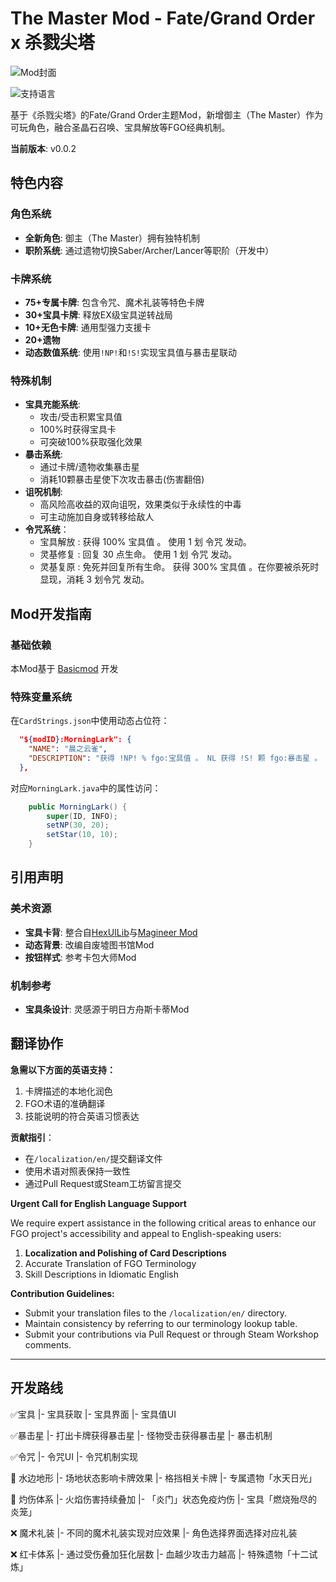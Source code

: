 # The Master Mod - Fate/Grand Order x 杀戮尖塔

![Mod封面](https://s2.loli.net/2025/01/19/rvBtxkDLKnhzsS8.png)

![支持语言](https://img.shields.io/badge/语言-中英文-9cf)

基于《杀戮尖塔》的Fate/Grand Order主题Mod，新增御主（The Master）作为可玩角色，融合圣晶石召唤、宝具解放等FGO经典机制。

**当前版本**: v0.0.2

## 特色内容

### 角色系统
- **全新角色**: 御主（The Master）拥有独特机制
- **职阶系统**: 通过遗物切换Saber/Archer/Lancer等职阶（开发中）

### 卡牌系统
- **75+专属卡牌**: 包含令咒、魔术礼装等特色卡牌
- **30+宝具卡牌**: 释放EX级宝具逆转战局
- **10+无色卡牌**: 通用型强力支援卡
- **20+遗物**
- **动态数值系统**: 使用`!NP!`和`!S!`实现宝具值与暴击星联动

### 特殊机制
- **宝具充能系统**: 
  - 攻击/受击积累宝具值
  - 100%时获得宝具卡
  - 可突破100%获取强化效果
- **暴击系统**:
  - 通过卡牌/遗物收集暴击星
  - 消耗10颗暴击星使下次攻击暴击(伤害翻倍)
- **诅呪机制**:
  - 高风险高收益的双向诅呪，效果类似于永续性的中毒
  - 可主动施加自身或转移给敌人
- **令咒系统**：
  - 宝具解放 : 获得 100% 宝具值 。 使用 1 划 令咒 发动。
  - 灵基修复 : 回复 30 点生命。  使用 1 划 令咒 发动。
  - 灵基复原 : 免死并回复所有生命。  获得 300% 宝具值 。在你要被杀死时显现，消耗 3 划令咒 发动。

## Mod开发指南

### 基础依赖
本Mod基于 [Basicmod](https://github.com/Alchyr/BasicMod) 开发

### 特殊变量系统
在`CardStrings.json`中使用动态占位符：
```json
  "${modID}:MorningLark": {
    "NAME": "晨之云雀",
    "DESCRIPTION": "获得 !NP! % fgo:宝具值 。 NL 获得 !S! 颗 fgo:暴击星 。 NL 在你的回合结束时，失去 20% fgo:宝具值 NL 消耗 。"
  },
```



对应`MorningLark.java`中的属性访问：

```java
    public MorningLark() {
        super(ID, INFO);
        setNP(30, 20);
        setStar(10, 10);
    }
```





## 引用声明

### 美术资源

- **宝具卡背**: 整合自[HexUILib](https://steamcommunity.com/sharedfiles/filedetails/?id=1667206983)与[Magineer Mod](https://steamcommunity.com/sharedfiles/filedetails/?id=1667220091)
- **动态背景**: 改编自废墟图书馆Mod
- **按钮样式**: 参考卡包大师Mod

### 机制参考

- **宝具条设计**: 灵感源于明日方舟斯卡蒂Mod



## 翻译协作

**急需以下方面的英语支持：**

1. 卡牌描述的本地化润色
2. FGO术语的准确翻译
3. 技能说明的符合英语习惯表达

**贡献指引**：
- 在`/localization/en/`提交翻译文件
- 使用术语对照表保持一致性
- 通过Pull Request或Steam工坊留言提交



**Urgent Call for English Language Support**

We require expert assistance in the following critical areas to enhance our FGO project's accessibility and appeal to English-speaking users:

1. **Localization and Polishing of Card Descriptions**
2. Accurate Translation of FGO Terminology
3. Skill Descriptions in Idiomatic English

**Contribution Guidelines:**

- Submit your translation files to the `/localization/en/` directory.
- Maintain consistency by referring to our terminology lookup table.
- Submit your contributions via Pull Request or through Steam Workshop comments.



---

## 开发路线

✅宝具
	|- 宝具获取
	|- 宝具界面
	|- 宝具值UI

✅暴击星
	|- 打出卡牌获得暴击星
	|- 怪物受击获得暴击星
	|- 暴击机制

✅令咒
	|- 令咒UI
	|- 令咒机制实现

🔧 水边地形 
	|- 场地状态影响卡牌效果
	|- 格挡相关卡牌
	|- 专属遗物「水天日光」

🔧 灼伤体系
	|- 火焰伤害持续叠加
	|- 「炎门」状态免疫灼伤
	|- 宝具「燃烧殆尽的炎笼」

❌ 魔术礼装
	|- 不同的魔术礼装实现对应效果
	|- 角色选择界面选择对应礼装

❌ 红卡体系
	|- 通过受伤叠加狂化层数
	|- 血越少攻击力越高
	|- 特殊遗物「十二试炼」
